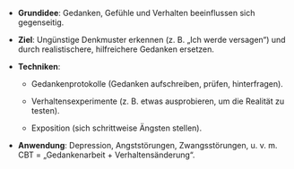 - **Grundidee**: Gedanken, Gefühle und Verhalten beeinflussen sich gegenseitig.
    
- **Ziel**: Ungünstige Denkmuster erkennen (z. B. „Ich werde versagen“) und durch realistischere, hilfreichere Gedanken ersetzen.
    
- **Techniken**:
    
    - Gedankenprotokolle (Gedanken aufschreiben, prüfen, hinterfragen).
        
    - Verhaltensexperimente (z. B. etwas ausprobieren, um die Realität zu testen).
        
    - Exposition (sich schrittweise Ängsten stellen).
        
- **Anwendung**: Depression, Angststörungen, Zwangsstörungen, u. v. m.  
     CBT = „Gedankenarbeit + Verhaltensänderung“.